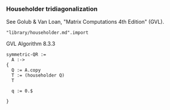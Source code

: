 ### Householder tridiagonalization
See Golub & Van Loan, "Matrix Computations 4th Edition" (GVL).

    "library/householder.md".import

GVL Algorithm 8.3.3

    symmetric-QR :=
      A :->
    {
      Q := A.copy
      T := (householder Q)
      T

      q := 0.$

    }
